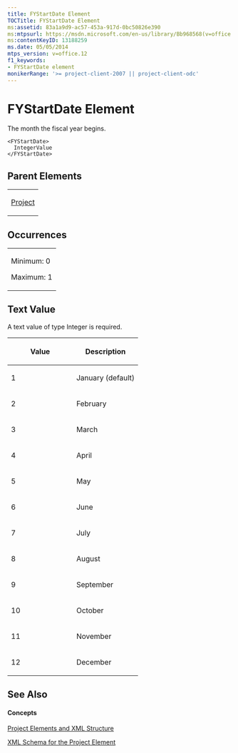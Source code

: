 ```yaml
---
title: FYStartDate Element
TOCTitle: FYStartDate Element
ms:assetid: 83a1a9d9-ac57-453a-917d-0bc50826e390
ms:mtpsurl: https://msdn.microsoft.com/en-us/library/Bb968568(v=office.12)
ms:contentKeyID: 13188259
ms.date: 05/05/2014
mtps_version: v=office.12
f1_keywords:
- FYStartDate element
monikerRange: '>= project-client-2007 || project-client-odc'
---
```


# FYStartDate Element




The month the fiscal year begins.

    <FYStartDate>
      IntegerValue
    </FYStartDate>

## Parent Elements

<table>
<colgroup>
<col style="width: 100%" />
</colgroup>
<tbody>
<tr class="odd">
<td><p><a href="bb968701(v=office.12).md">Project</a></p></td>
</tr>
</tbody>
</table>

## Occurrences

<table>
<colgroup>
<col style="width: 100%" />
</colgroup>
<tbody>
<tr class="odd">
<td><p>Minimum: 0</p>
<p>Maximum: 1</p></td>
</tr>
</tbody>
</table>

## Text Value

A text value of type Integer is required.

<table>
<colgroup>
<col style="width: 50%" />
<col style="width: 50%" />
</colgroup>
<thead>
<tr class="header">
<th><p>Value</p></th>
<th><p>Description</p></th>
</tr>
</thead>
<tbody>
<tr class="odd">
<td><p>1</p></td>
<td><p>January (default)</p></td>
</tr>
<tr class="even">
<td><p>2</p></td>
<td><p>February</p></td>
</tr>
<tr class="odd">
<td><p>3</p></td>
<td><p>March</p></td>
</tr>
<tr class="even">
<td><p>4</p></td>
<td><p>April</p></td>
</tr>
<tr class="odd">
<td><p>5</p></td>
<td><p>May</p></td>
</tr>
<tr class="even">
<td><p>6</p></td>
<td><p>June</p></td>
</tr>
<tr class="odd">
<td><p>7</p></td>
<td><p>July</p></td>
</tr>
<tr class="even">
<td><p>8</p></td>
<td><p>August</p></td>
</tr>
<tr class="odd">
<td><p>9</p></td>
<td><p>September</p></td>
</tr>
<tr class="even">
<td><p>10</p></td>
<td><p>October</p></td>
</tr>
<tr class="odd">
<td><p>11</p></td>
<td><p>November</p></td>
</tr>
<tr class="even">
<td><p>12</p></td>
<td><p>December</p></td>
</tr>
</tbody>
</table>

## See Also

#### Concepts

[Project Elements and XML Structure](bb968439\(v=office.12\).md)

[XML Schema for the Project Element](bb968695\(v=office.12\).md)


